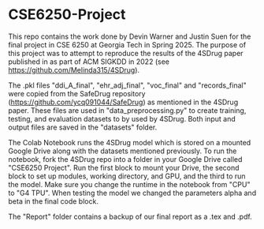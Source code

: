 # CSE6250-Project
This repo contains the work done by Devin Warner and Justin Suen for the final project in CSE 6250 at Georgia Tech in Spring 2025. The purpose of this project was to attempt to reproduce the results of the 4SDrug paper published in as part of ACM SIGKDD in 2022 (see https://github.com/Melinda315/4SDrug).

The .pkl files "ddi_A_final", "ehr_adj_final", "voc_final" and "records_final" were copied from the SafeDrug repository (https://github.com/ycq091044/SafeDrug) as mentioned in the 4SDrug paper. These files are used in "data_preprocessing.py" to create training, testing, and evaluation datasets to by used by 4SDrug. Both input and output files are saved in the "datasets" folder.

The Colab Notebook runs the 4SDrug model which is stored on a mounted Google Drive along with the datasets mentioned previously.  To run the notebook, fork the 4SDrug repo into a folder in your Google Drive called "CSE6250 Project". Run the first block to mount your Drive, the second block to set up modules, working directory, and GPU, and the third to run the model. Make sure you change the runtime in the notebook from "CPU" to "G4 TPU". When testing the model we changed the parameters alpha and beta in the final code block.

The "Report" folder contains a backup of our final report as a .tex and .pdf. 
